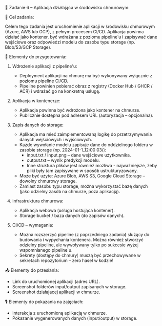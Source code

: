 📌 Zadanie 6 – Aplikacja działająca w środowisku chmurowym

🎯 Cel zadania:

Celem tego zadania jest uruchomienie aplikacji w środowisku chmurowym (Azure, AWS lub GCP), z pełnym procesem CI/CD. Aplikacja powinna działać jako kontener, być wdrażana z poziomu pipeline'u i zapisywać dane wejściowe oraz odpowiedzi modelu do zasobu typu storage (np. Blob/S3/GCP Storage).

📝 Elementy do przygotowania:

1. Wdrożenie aplikacji z pipeline'u:

    * Deployment aplikacji na chmurę ma być wykonywany wyłącznie z poziomu pipeline CI/CD.
    * Pipeline powinien pobierać obraz z registry (Docker Hub / GHCR / ACR) i wdrażać go na konkretną usługę.

2. Aplikacja w kontenerze:

    * Aplikacja powinna być wdrożona jako kontener na chmurze.
    * Publicznie dostępna pod adresem URL (autoryzacja – opcjonalna).

3. Zapis danych do storage:

    * Aplikacja ma mieć zaimplementowaną logikę do przetrzymywania danych wejściowych i wyjściowych.
    * Każde wywołanie modelu zapisuje dane do oddzielnego folderu w zasobie storage (np. 2024-01-1_12:00:03/):
        * input.txt / input.png – dane wejściowe użytkownika.
        * output.txt – wynik predykcji modelu.
        * Inne struktura plików jest również możliwa - najważniejsze, żeby pliki były tam zapisywane w sposób ustrukturyzowany.
    * Może być użyte: Azure Blob, AWS S3, Google Cloud Storage – dowolny chmurowy storage.
    * Zamiast zasobu typu storage, można wykorzystać bazę danych (jako odzielny zasób na chmurze, poza aplikacją).

4. Infrastruktura chmurowa:

    * Aplikacja webowa (usługa hostująca kontener).
    * Storage bucket / baza danych (do zapisów danych).

5. CI/CD – wymagania:

    * Można rozszerzyć pipeline (z poprzedniego zadania) służący do budowania i wypychania kontenera. Można również stworzyć odzielny pipeline, ale wywoływany tylko po sukcesie wyżej wspomnianego pipeline'u.
    * Sekrety (dostępy do chmury) muszą być przechowywane w sekretach repozytorium – zero haseł w kodzie!

📤 Elementy do przesłania:

* Link do uruchomionej aplikacji (adres URL).
* Screenshot folderów input/output zapisanych w storage.
* Screenshot działajacej aplikacji w chmurze.

🎙️ Elementy do pokazania na zajęciach:

* Interakcja z uruchomioną aplikacją w chmurze.
* Pokazanie wygenerowanych danych (input/output) w storage.
